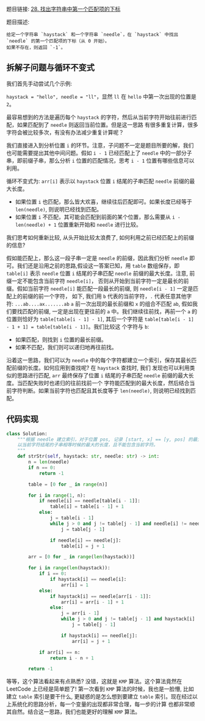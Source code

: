题目链接: [28. 找出字符串中第一个匹配项的下标](https://leetcode.cn/problems/find-the-index-of-the-first-occurrence-in-a-string/description/)

题目描述:

```
给定一个字符串 `haystack` 和一个字符串 `needle`，在 `haystack` 中找出 `needle` 的第一个匹配项的下标（从 0 开始）。
如果不存在，则返回 `-1`。
```

## 拆解子问题与循环不变式

我们首先手动尝试几个示例:

`haystack = "hello", needle = "ll"`，显然 `ll` 在 `hello` 中第一次出现的位置是 `2`。

最容易想到的方法是遍历每个 `haystack` 的字符，然后从当前字符开始往前进行匹配，如果匹配到了 `needle` 则返回当前位置。但是这一思路
有很多重复计算，很多字符会被比较多次，有没有办法减少重复计算呢？

我们直接进入到分析位置 `i` 的环节。注意，子问题不一定是题目所要的解，我们也可能需要提出其他中间问题。假如 `i - 1` 已经匹配上了 `needle`
中的一部分子串，即前缀子串，那么分析 `i` 位置的匹配情况，思考 `i - 1` 位置有哪些信息可以利用。

循环不变式为: `arr[i]` 表示以 `haystack` 位置 `i` 结尾的子串匹配 `needle` 前缀的最大长度。
- 如果位置 `i` 也匹配，那么皆大欢喜，继续往后匹配即可。如果长度已经等于 `len(needle)`, 则说明已经找到匹配。
- 如果位置 `i` 不匹配，其可能会匹配到前面的某个位置，那么需要从 `i - len(needle) + 1` 位置重新开始和 `needle` 进行比较。

我们思考如何重新比较, 从头开始比较太浪费了, 如何利用之前已经匹配上的前缀的信息?

假如能匹配上，那么这一段子串一定是 `needle` 的前缀，因此我们分析 `needle` 即可。我们还是沿用之前的思路,假设这一答案已知，用 `table`
数组保存，即 `table[i]` 表示 `needle` 位置 `i` 结尾的子串匹配 `needle` 前缀的最大长度。注意, 前缀一定不能包含当前字符 `needle[i]`，
否则从开始到当前字符一定是最长的前缀。假如当前字符 `needle[i]` 能匹配一段最长的前缀, 则 `needle[i - 1]` 一定是匹配上的前缀的前一个字符，
如下, 我们用 `b` 代表的当前字符，`.` 代表任意其他字符:
    ```
    ...ab....ax.......ab
    ```
`a` 前一次出现的最长前缀和 `x` 的组合不匹配 `ab`, 假如我们要找匹配的前缀, 一定是出现在更往前的 `a` 中。我们继续往前找，再前一个 `a`
的位置则恰好为 `table[table[i - 1] - 1]`, 其后一个字符是 `table[table[i - 1] - 1 + 1] = table[table[i - 1]]`。我们比较这
个字符与 `b`:
  - 如果匹配，则找到 `i` 位置的最长前缀。
  - 如果不匹配，我们则可以递归地再往前找。

沿着这一思路，我们可以为 `needle` 中的每个字符都建立一个索引，保存其最长匹配前缀的长度。如何应用到查找呢? 在 `haystack` 查找时, 我们
发现也可以利用类似的思路进行匹配, `arr` 最终保存了位置 `i` 结尾的子串匹配 `needle` 前缀的最大长度。当匹配失败时也递归的往前找前一个
字符能匹配到的最大长度，然后结合当前字符判断。如果当前字符也匹配且其长度等于 `len(needle)`, 则说明已经找到匹配。


## 代码实现

```python
class Solution:
    """根据 needle 建立索引，对于位置 pos, 记录 [start, x] == [y, pos] 的最大长度, 即从开头的子串与
    以当前字符结尾的子串相等时候的最大的长度，且不能包含当前字符。
    """
    def strStr(self, haystack: str, needle: str) -> int:
        n = len(needle)
        if n == 0:
            return -1

        table = [0 for _ in range(n)]

        for i in range(1, n):
            if needle[i] == needle[table[i - 1]]:
                table[i] = table[i - 1] + 1
            else:
                j = table[i - 1]
                while j > 0 and j != table[j - 1] and needle[i] != needle[j]:
                    j = table[j - 1]

                if needle[i] == needle[j]:
                    table[i] = j + 1

        arr = [0 for _ in range(len(haystack))]

        for i in range(len(haystack)):
            if i == 0:
                if haystack[i] == needle[i]:
                    arr[i] = 1
            else:
                if haystack[i] == needle[arr[i - 1]]:
                    arr[i] = arr[i - 1] + 1
                else:
                    j = arr[i - 1]
                    while j > 0 and j != table[j - 1] and haystack[i] != needle[j]:
                        j = table[j - 1]

                    if haystack[i] == needle[j]:
                        arr[i] = j + 1

            if arr[i] == n:
                return i - n + 1

        return -1
```

等等，这个算法看起来有点熟悉? 没错，这就是 `KMP` 算法。这个算法竟然在 LeetCode 上已经是简单题了! 第一次看到 `KMP` 算法的时候，我也是一脸懵,
比如建立 `table` 索引是要干什么, 更疑惑的是怎么想到要建立 `table` 索引。现在经过以上系统化的思路分析，每一个变量的出现都非常合理，每一步的计算
也都非常顺其自然。结合这一思路，我们也能更好的理解 `KMP` 算法。
